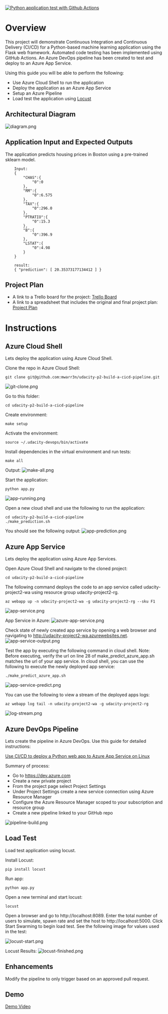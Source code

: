 [![Python application test with Github Actions](https://github.com/mwarr3n/udacity-p2-build-a-cicd-pipeline/actions/workflows/pythonapp.yml/badge.svg)](https://github.com/mwarr3n/udacity-p2-build-a-cicd-pipeline/actions/workflows/pythonapp.yml)

# Overview

This project will demonstrate Continuous Integration and Continuous Delivery (CI/CD) for a Python-based machine learning application using the Flask web framework. Automated code testing has been implemented using GitHub Actions. An Azure DevOps pipeline has been created to test and deploy to an Azure App Service.

Using this guide you will be able to perform the following:
* Use Azure Cloud Shell to run the application
* Deploy the application as an Azure App Service
* Setup an Azure Pipeline
* Load test the application using [Locust](https://locust.io/)

## Architectural Diagram
![diagram.png](img/diagram.png)

## Application Input and Expected Outputs
The application predicts housing prices in Boston using a pre-trained sklearn model.
```
    Input:
    {
        "CHAS":{
            "0":0
        },
        "RM":{
            "0":6.575
        },
        "TAX":{
            "0":296.0
        },
        "PTRATIO":{
            "0":15.3
        },
        "B":{
            "0":396.9
        },
        "LSTAT":{
            "0":4.98
        }
    }

    result:
    { "prediction": [ 20.35373177134412 ] }
```

## Project Plan

* A link to a Trello board for the project: [Trello Board](https://trello.com/b/FHIB0W1R/project-2-building-a-ci-cd-pipeline)
* A link to a spreadsheet that includes the original and final project plan: [Project Plan](project-management.xlsx)

# Instructions
## Azure Cloud Shell
Lets deploy the application using Azure Cloud Shell.

Clone the repo in Azure Cloud Shell:
```
git clone git@github.com:mwarr3n/udacity-p2-build-a-cicd-pipeline.git
```
![git-clone.png](img/git-clone.png)

Go to this folder:
```
cd udacity-p2-build-a-cicd-pipeline
```

Create environment:
```
make setup
```

Activate the environment:
```
source ~/.udacity-devops/bin/activate
```

Install dependencies in the virtual environment and run tests:
```
make all
```
Output:
![make-all.png](img/make-all.png)

Start the application:
```
python app.py
```
![app-running.png](img/app-running.png)

Open a new cloud shell and use the following to run the application:
```
cd udacity-p2-build-a-cicd-pipeline
./make_prediction.sh
```

You should see the following output:
![app-prediction.png](img/app-prediction.png)

## Azure App Service
Lets deploy the application using Azure App Services.

Open Azure Cloud Shell and navigate to the cloned project:
```
cd udacity-p2-build-a-cicd-pipeline
```

The following command deploys the code to an app service called udacity-project2-wa using resource group udacity-project2-rg.
```
az webapp up -n udacity-project2-wa -g udacity-project2-rg --sku F1
```
![app-service.png](img/app-service.png)


App Service in Azure:
![azure-app-service.png](img/azure-app-service.png)


Check state of newly created app service by opening a web browser and navigating to http://udacity-project2-wa.azurewebsites.net.
![app-service-output.png](img/app-service-output.png)

Test the app by executing the following command in cloud shell. 
Note: Before executing, verify the url on line 28 of make_predict_azure_app.sh matches the url of your app service. 
In cloud shell, you can use the following to execute the newly deployed app service:
```
./make_predict_azure_app.sh
```
![app-service-predict.png](img/app-service-predict.png)

You can use the following to view a stream of the deployed apps logs:
```
az webapp log tail -n udacity-project2-wa -g udacity-project2-rg
```

![log-stream.png](img/log-stream.png)

## Azure DevOps Pipeline
Lets create the pipeline in Azure DevOps. Use this guide for detailed instructions:

[Use CI/CD to deploy a Python web app to Azure App Service on Linux](https://docs.microsoft.com/en-us/azure/devops/pipelines/ecosystems/python-webapp?view=azure-devops)

Summary of process:
* Go to https://dev.azure.com
* Create a new private project
* From the project page select Project Settings
* Under Project Settings create a new service connection using Azure Resource Manager
* Configure the Azure Resource Manager scoped to your subscription and resource group
* Create a new pipeline linked to your GitHub repo

![pipeline-build.png](img/pipeline-build.png)

## Load Test
Load test application using locust.

Install Locust:
```
pip install locust
```

Run app:
```
python app.py
```

Open a new terminal and start locust:
```
locust
```

Open a browser and go to http://localhost:8089. Enter the total number of users to simulate, spawn rate and set the host to http://localhost:5000.  Click Start Swarming to begin load test. See the following image for values used in the test:

![locust-start.png](img/locust-start.png)

Locust Results:
![locust-finished.png](img/locust-finished.png)

## Enhancements
Modify the pipeline to only trigger based on an approved pull request.

## Demo 

[Demo Video](https://youtu.be/N-ZdQ2kV6Fk)


